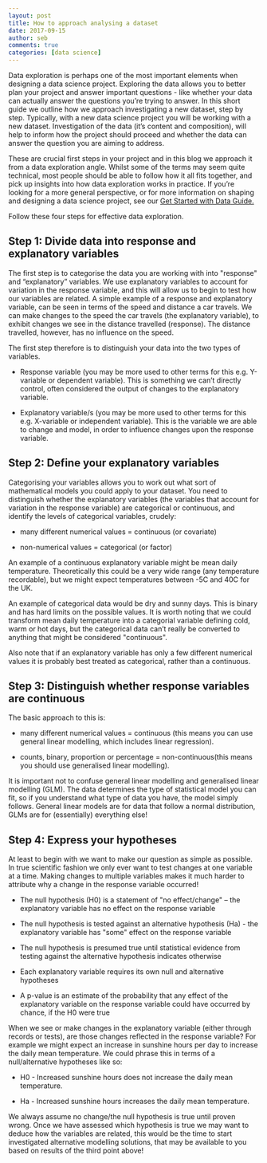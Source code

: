 ```yaml
---
layout: post
title: How to approach analysing a dataset
date: 2017-09-15
author: seb
comments: true
categories: [data science]
---
```


Data exploration is perhaps one of the most important elements when designing a data science project. Exploring the data allows you to better plan your project and answer important questions - like whether your data can actually answer the questions you’re trying to answer. In this short guide we outline how we approach investigating a new dataset, step by step. Typically, with a new data science project you will be working with a new dataset. Investigation of the data (it’s content and composition), will help to inform how the project should proceed and whether the data can answer the question you are aiming to address.

<!--more-->

These are crucial first steps in your project and in this blog we approach it from a data exploration angle.  Whilst some of the terms may seem quite technical, most people should be able to follow how it all fits together, and pick up insights into how data exploration works in practice. If you’re looking for a more general perspective, or for more information on shaping and designing a data science project, see our [Get Started with Data](http://blog.mastodonc.com/download-your-free-getting-started-with-data-checklist?utm_referrer=http%3A%2F%2Fwww.mastodonc.com%2Fpublic%2520sector%2Fdata%2F2017%2F08%2F23%2Fwhy-is-data-the-essential-element-for-public-sector-transformation.html)[ Guide.](http://blog.mastodonc.com/download-your-free-getting-started-with-data-checklist?utm_referrer=http%3A%2F%2Fwww.mastodonc.com%2Fpublic%2520sector%2Fdata%2F2017%2F08%2F23%2Fwhy-is-data-the-essential-element-for-public-sector-transformation.html)

Follow these four steps for effective data exploration.

## Step 1: Divide data into response and explanatory variables

The first step is to categorise the data you are working with into "response" and “explanatory” variables. We use explanatory variables to account for variation in the response variable, and this will allow us to begin to test how our variables are related. A simple example of a response and explanatory variable, can be seen in terms of the speed and distance a car travels. We can make changes to the speed the car travels (the explanatory variable), to exhibit changes we see in the distance travelled (response). The distance travelled, however, has no influence on the speed.

The first step therefore is to distinguish your data into the two types of variables.

* Response variable (you may be more used to other terms for this e.g. Y-variable or dependent variable). This is something we can’t directly control, often considered the output of changes to the explanatory variable.

* Explanatory variable/s (you may be more used to other terms for this e.g. X-variable or independent variable). This is the variable we are able to change and model, in order to influence changes upon the response variable.

## Step 2: Define your explanatory variables

Categorising your variables allows you to work out what sort of mathematical models you could apply to your dataset. You need to distinguish whether the explanatory variables (the variables that account for variation in the response variable) are categorical or continuous, and identify the levels of categorical variables, crudely:

* many different numerical values = continuous (or covariate)

* non-numerical values = categorical (or  factor)

An example of a continuous explanatory variable might be mean daily temperature. Theoretically this could be a very wide range (any temperature recordable), but we might expect temperatures between -5C and 40C for the UK.

An example of categorical data would be dry and sunny days. This is binary and has hard limits on the possible values. It is worth noting that we could transform mean daily temperature into a categorial variable defining cold, warm or hot days, but the categorical data can’t really be converted to anything that might be considered "continuous".

Also note that if an explanatory variable has only a few different numerical values it is probably best treated as categorical, rather than a continuous.

## Step 3: Distinguish whether response variables are continuous

The basic approach to this is:

* many different numerical values = continuous (this means you can use general linear modelling, which includes linear regression).

* counts, binary, proportion or percentage = non-continuous(this means you should use generalised linear modelling).

It is important not to confuse general linear modelling and generalised linear modelling (GLM). The data determines the type of statistical model you can fit, so if you understand what type of data you have, the model simply follows. General linear models are for data that follow a normal distribution, GLMs are for (essentially) everything else!

## Step 4: Express your hypotheses

At least to begin with we want to make our question as simple as possible. In true scientific fashion we only ever want to test changes at one variable at a time. Making changes to multiple variables makes it much harder to attribute why a change in the response variable occurred!

* The null hypothesis (H0) is a statement of "no effect/change" – the explanatory variable has no effect on the response variable

* The null hypothesis is tested against an alternative hypothesis (Ha) - the explanatory variable has "some" effect on the response variable

* The null hypothesis is presumed true until statistical evidence from testing against the alternative hypothesis indicates otherwise

* Each explanatory variable requires its own null and alternative hypotheses

* A p-value is an estimate of the probability that any effect of the explanatory variable on the response variable could have occurred by chance, if the H0 were true

When we see or make changes in the explanatory variable (either through records or tests), are those changes reflected in the response variable? For example we might expect an increase in sunshine hours per day to increase the daily mean temperature. We could phrase this in terms of a null/alternative hypotheses like so:

* H0 - Increased sunshine hours does not increase the daily mean temperature.

* Ha - Increased sunshine hours increases the daily mean temperature.

We always assume no change/the null hypothesis is true until proven wrong. Once we have assessed which hypothesis is true we may want to deduce how the variables are related, this would be the time to start investigated alternative modelling solutions, that may be available to you based on results of the third point above!
